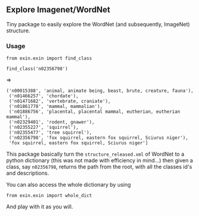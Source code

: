 ## Explore Imagenet/WordNet

Tiny package to easily explore the WordNet (and subsequently, ImageNet) structure.


### Usage

```
from exin.exin import find_class

find_class('n02356798')
```
=>
```
('n00015388', 'animal, animate being, beast, brute, creature, fauna'),
 ('n01466257', 'chordate'),
 ('n01471682', 'vertebrate, craniate'),
 ('n01861778', 'mammal, mammalian'),
 ('n01886756', 'placental, placental mammal, eutherian, eutherian mammal'),
 ('n02329401', 'rodent, gnawer'),
 ('n02355227', 'squirrel'),
 ('n02355477', 'tree squirrel'),
 ('n02356798', 'fox squirrel, eastern fox squirrel, Sciurus niger'),
 'fox squirrel, eastern fox squirrel, Sciurus niger']
```

This package basically turn the `structure_released.xml` of WordNet to a python dictionary (this was not made with efficiency in mind...) then given a class, say `n02356798`, returns the path from the root, with all the classes id's and descriptions. <br>

You can also access the whole dictionary by using

```
from exin.exin import whole_dict
```

And play with it as you will.